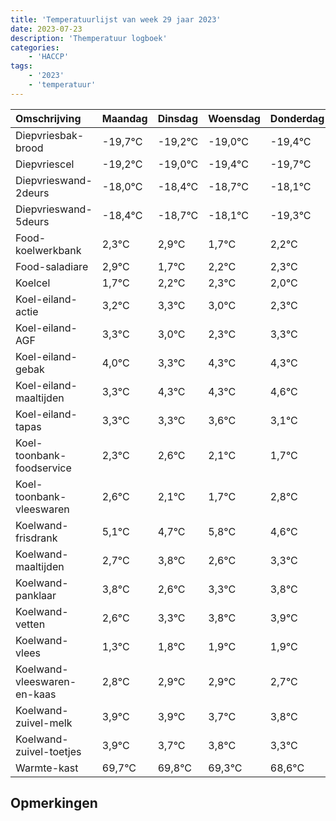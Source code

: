 ```yaml
---
title: 'Temperatuurlijst van week 29 jaar 2023'
date: 2023-07-23
description: 'Themperatuur logboek'
categories:
    - 'HACCP'
tags:
    - '2023'
    - 'temperatuur'
---
```

|Omschrijving|Maandag|Dinsdag|Woensdag|Donderdag|Vrijdag|Zaterdag|Zondag|
|:---|:---|:---|:---|:---|:---|:---|:---|
|Diepvriesbak-brood|-19,7°C|-19,2°C|-19,0°C|-19,4°C|-19,7°C|-19,1°C|-20,3°C|
|Diepvriescel|-19,2°C|-19,0°C|-19,4°C|-19,7°C|-19,1°C|-20,3°C|-19,8°C|
|Diepvrieswand-2deurs|-18,0°C|-18,4°C|-18,7°C|-18,1°C|-19,3°C|-18,8°C|-18,7°C|
|Diepvrieswand-5deurs|-18,4°C|-18,7°C|-18,1°C|-19,3°C|-18,8°C|-18,7°C|-19,0°C|
|Food-koelwerkbank|2,3°C|2,9°C|1,7°C|2,2°C|2,3°C|2,0°C|1,3°C|
|Food-saladiare|2,9°C|1,7°C|2,2°C|2,3°C|2,0°C|1,3°C|2,3°C|
|Koelcel|1,7°C|2,2°C|2,3°C|2,0°C|1,3°C|2,3°C|2,3°C|
|Koel-eiland-actie|3,2°C|3,3°C|3,0°C|2,3°C|3,3°C|3,3°C|3,6°C|
|Koel-eiland-AGF|3,3°C|3,0°C|2,3°C|3,3°C|3,3°C|3,6°C|3,1°C|
|Koel-eiland-gebak|4,0°C|3,3°C|4,3°C|4,3°C|4,6°C|4,1°C|3,7°C|
|Koel-eiland-maaltijden|3,3°C|4,3°C|4,3°C|4,6°C|4,1°C|3,7°C|4,8°C|
|Koel-eiland-tapas|3,3°C|3,3°C|3,6°C|3,1°C|2,7°C|3,8°C|2,6°C|
|Koel-toonbank-foodservice|2,3°C|2,6°C|2,1°C|1,7°C|2,8°C|1,6°C|2,3°C|
|Koel-toonbank-vleeswaren|2,6°C|2,1°C|1,7°C|2,8°C|1,6°C|2,3°C|2,8°C|
|Koelwand-frisdrank|5,1°C|4,7°C|5,8°C|4,6°C|5,3°C|5,8°C|5,9°C|
|Koelwand-maaltijden|2,7°C|3,8°C|2,6°C|3,3°C|3,8°C|3,9°C|3,9°C|
|Koelwand-panklaar|3,8°C|2,6°C|3,3°C|3,8°C|3,9°C|3,9°C|3,7°C|
|Koelwand-vetten|2,6°C|3,3°C|3,8°C|3,9°C|3,9°C|3,7°C|3,8°C|
|Koelwand-vlees|1,3°C|1,8°C|1,9°C|1,9°C|1,7°C|1,8°C|1,3°C|
|Koelwand-vleeswaren-en-kaas|2,8°C|2,9°C|2,9°C|2,7°C|2,8°C|2,3°C|1,6°C|
|Koelwand-zuivel-melk|3,9°C|3,9°C|3,7°C|3,8°C|3,3°C|2,6°C|3,8°C|
|Koelwand-zuivel-toetjes|3,9°C|3,7°C|3,8°C|3,3°C|2,6°C|3,8°C|2,7°C|
|Warmte-kast|69,7°C|69,8°C|69,3°C|68,6°C|69,8°C|68,7°C|69,5°C|

## Opmerkingen


